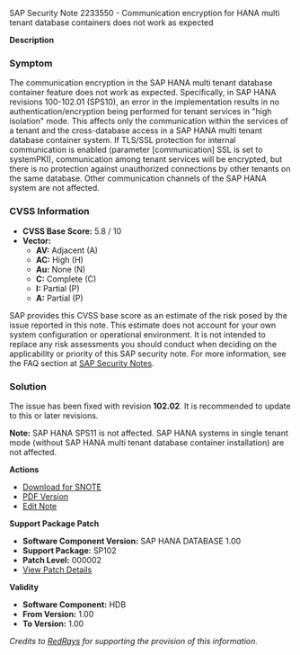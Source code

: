 SAP Security Note 2233550 - Communication encryption for HANA multi tenant database containers does not work as expected

**Description**

### Symptom
The communication encryption in the SAP HANA multi tenant database container feature does not work as expected. Specifically, in SAP HANA revisions 100-102.01 (SPS10), an error in the implementation results in no authentication/encryption being performed for tenant services in "high isolation" mode. This affects only the communication within the services of a tenant and the cross-database access in a SAP HANA multi tenant database container system. If TLS/SSL protection for internal communication is enabled (parameter [communication] SSL is set to systemPKI), communication among tenant services will be encrypted, but there is no protection against unauthorized connections by other tenants on the same database. Other communication channels of the SAP HANA system are not affected.

### CVSS Information
- **CVSS Base Score:** 5.8 / 10
- **Vector:** 
  - **AV:** Adjacent (A)
  - **AC:** High (H)
  - **Au:** None (N)
  - **C:** Complete (C)
  - **I:** Partial (P)
  - **A:** Partial (P)

SAP provides this CVSS base score as an estimate of the risk posed by the issue reported in this note. This estimate does not account for your own system configuration or operational environment. It is not intended to replace any risk assessments you should conduct when deciding on the applicability or priority of this SAP security note. For more information, see the FAQ section at [SAP Security Notes](https://me.sap.com/support/sfm/notes).

### Solution
The issue has been fixed with revision **102.02**. It is recommended to update to this or later revisions.

**Note:** SAP HANA SPS11 is not affected. SAP HANA systems in single tenant mode (without SAP HANA multi tenant database container installation) are not affected.

**Actions**
- [Download for SNOTE](https://notesdownloads.sap.com/note/0040000018192512017)
- [PDF Version](https://userapps.support.sap.com/sap/support/sfm/notes/print/0002233550?language=en-US&token=C6D333981D52B09446FB2DCF4352A435)
- [Edit Note](https://me.sap.com/sap/support/notes/edit/0002233550)

**Support Package Patch**
- **Software Component Version:** SAP HANA DATABASE 1.00
- **Support Package:** SP102
- **Patch Level:** 000002
- [View Patch Details](https://me.sap.com/sap/support/swdc/notes?cvnr=01200615320200017790&support_package=SP102&patch_level=000002)

**Validity**
- **Software Component:** HDB
- **From Version:** 1.00
- **To Version:** 1.00

*Credits to [RedRays](https://redrays.io) for supporting the provision of this information.*